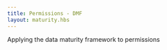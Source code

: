 ```yaml
---
title: Permissions - DMF
layout: maturity.hbs
---
```


Applying the data maturity framework to permissions